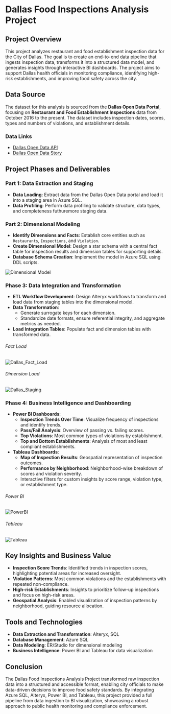 # Dallas Food Inspections Analysis Project

## Project Overview
This project analyzes restaurant and food establishment inspection data for the City of Dallas. The goal is to create an end-to-end data pipeline that ingests inspection data, transforms it into a structured data model, and generates insights through interactive BI dashboards. The project aims to support Dallas health officials in monitoring compliance, identifying high-risk establishments, and improving food safety across the city.

## Data Source
The dataset for this analysis is sourced from the **Dallas Open Data Portal**, focusing on **Restaurant and Food Establishment Inspections** data from October 2016 to the present. The dataset includes inspection dates, scores, types and numbers of violations, and establishment details.

### Data Links
- [Dallas Open Data API](https://www.dallasopendata.com/api/odata/v4/dri5-wcct)
- [Dallas Open Data Story](https://www.dallasopendata.com/stories/s/m7ed-bf7q)

## Project Phases and Deliverables

### Part 1: Data Extraction and Staging
- **Data Loading**: Extract data from the Dallas Open Data portal and load it into a staging area in Azure SQL.
- **Data Profiling**: Perform data profiling to validate structure, data types, and completeness futhuremore staging data.

### Part 2: Dimensional Modeling
- **Identify Dimensions and Facts**: Establish core entities such as `Restaurants`, `Inspections`, and `Violation`.
- **Create Dimensional Model**: Design a star schema with a central fact table for inspection results and dimension tables for supporting details.
- **Database Schema Creation**: Implement the model in Azure SQL using DDL scripts.

![Dimensional Model](https://github.com/user-attachments/assets/4e8149e9-8db8-4b8d-89f1-f5bac2b66877)

### Phase 3: Data Integration and Transformation
- **ETL Workflow Development**: Design Alteryx workflows to transform and load data from staging tables into the dimensional model.
- **Data Transformation**:
  - Generate surrogate keys for each dimension.
  - Standardize date formats, ensure referential integrity, and aggregate metrics as needed.
- **Load Integration Tables**: Populate fact and dimension tables with transformed data.

###### Fact Load
![Dallas_Fact_Load](https://github.com/user-attachments/assets/8f0612c9-0537-44e0-875f-130d6e47ac20)

###### Dimension Load
![Dallas_Staging](https://github.com/user-attachments/assets/b045a040-fed9-4bee-b0c8-600ac3fb9e76)


### Phase 4: Business Intelligence and Dashboarding
- **Power BI Dashboards**:
  - **Inspection Trends Over Time**: Visualize frequency of inspections and identify trends.
  - **Pass/Fail Analysis**: Overview of passing vs. failing scores.
  - **Top Violations**: Most common types of violations by establishment.
  - **Top and Bottom Establishments**: Analysis of most and least compliant establishments.
- **Tableau Dashboards**:
  - **Map of Inspection Results**: Geospatial representation of inspection outcomes.
  - **Performance by Neighborhood**: Neighborhood-wise breakdown of scores and violation severity.
  - Interactive filters for custom insights by score range, violation type, or establishment type.

###### Power BI
![PowerBI](https://github.com/user-attachments/assets/3e297090-3362-44cc-9324-afa51065e09c)

###### Tableau
![Tableau](https://github.com/user-attachments/assets/95e32687-db9e-46de-8730-d07500f5be35)


## Key Insights and Business Value
- **Inspection Score Trends**: Identified trends in inspection scores, highlighting potential areas for increased oversight.
- **Violation Patterns**: Most common violations and the establishments with repeated non-compliance.
- **High-risk Establishments**: Insights to prioritize follow-up inspections and focus on high-risk areas.
- **Geospatial Analysis**: Enabled visualization of inspection patterns by neighborhood, guiding resource allocation.

## Tools and Technologies
- **Data Extraction and Transformation**: Alteryx, SQL
- **Database Management**: Azure SQL
- **Data Modeling**: ER/Studio for dimensional modeling
- **Business Intelligence**: Power BI and Tableau for data visualization

## Conclusion
The Dallas Food Inspections Analysis Project transformed raw inspection data into a structured and accessible format, enabling city officials to make data-driven decisions to improve food safety standards. By integrating Azure SQL, Alteryx, Power BI, and Tableau, this project provided a full pipeline from data ingestion to BI visualization, showcasing a robust approach to public health monitoring and compliance enforcement.
